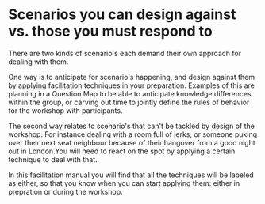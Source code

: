 # Scenarios you can design against vs. those you must respond to
There are two kinds of scenario's each demand their own approach for dealing with them.

One way is to anticipate for scenario's happening, and design against them by applying facilitation techniques in your preparation. Examples of this are planning in a Question Map to be able to anticipate knowledge differences within the group, or carving out time to jointly define the rules of behavior for the workshop with participants.

The second way relates to scenario's that can't be tackled by design of the workshop. For instance dealing with a room full of jerks, or someone puking over their next seat neighbour because of their hangover from a good night out in London.You will need to react on the spot by applying a certain technique to deal with that.

In this facilitation manual you will find that all the techniques will be labeled as either, so that you know when you can start applying them: either in prepration or during the workshop.







